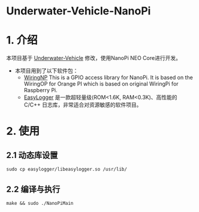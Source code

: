 # Underwater-Vehicle-NanoPi

# 1. 介绍

本项目基于 [Underwater-Vehicle](https://github.com/zengwangfa/Underwater-Vehicle) 修改，使用NanoPi NEO Core进行开发。

- 本项目用到了以下软件包：
  - [WiringNP](https://github.com/chenxiqiyuan/WiringNP.git) This is a GPIO access library for NanoPi. It is based on the WiringOP for Orange PI which is based on original WiringPi for Raspberry Pi.
  - [EasyLogger](https://github.com/armink/EasyLogger) 是一款超轻量级(ROM<1.6K, RAM<0.3K)、高性能的 C/C++ 日志库，非常适合对资源敏感的软件项目。

# 2. 使用

## 2.1 动态库设置

```shell
sudo cp easylogger/libeasylogger.so /usr/lib/
```

## 2.2 编译与执行

```shell
make && sudo ./NanoPiMain
```

